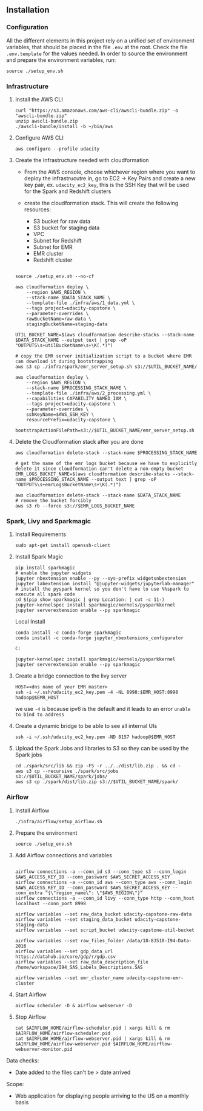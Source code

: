 ## Installation

### Configuration

All the different elements in this project rely on a unified set of environment variables, that should be placed in the file `.env` at the root. Check the file `.env.template` for the values needed. In order to source the environment and prepare the environment variables, run:
```
source ./setup_env.sh
```

### Infrastructure

1. Install the AWS CLI
    ```
    curl "https://s3.amazonaws.com/aws-cli/awscli-bundle.zip" -o "awscli-bundle.zip"
    unzip awscli-bundle.zip
    ./awscli-bundle/install -b ~/bin/aws
    ```
1. Configure AWS CLI
    ```
    aws configure --profile udacity
    ```

1. Create the Infrastructure needed with cloudformation

    - From the AWS console, choose whichever region where you want to deploy the infrastrucutre in, go to EC2 -> Key Pairs and create a new key pair, ex. `udacity_ec2_key`, this is the SSH Key that will be used for the Spark and Redshift clusters

    - create the cloudformation stack. This will create the following resources:
        - S3 bucket for raw data
        - S3 bucket for staging data
        - VPC
        - Subnet for Redshift
        - Subnet for EMR
        - EMR cluster
        - Redshift cluster
    ```

    source ./setup_env.sh --no-cf

    aws cloudformation deploy \
        --region $AWS_REGION \
        --stack-name $DATA_STACK_NAME \
        --template-file ./infra/aws/1_data.yml \
        --tags project=udacity-capstone \
        --parameter-overrides \
        rawBucketName=raw-data \
        stagingBucketName=staging-data

    UTIL_BUCKET_NAME=$(aws cloudformation describe-stacks --stack-name $DATA_STACK_NAME --output text | grep -oP "OUTPUTS\s+utilBucketName\s+\K(.*)")

    # copy the EMR server initialization script to a bucket where EMR can download it during bootstrapping
    aws s3 cp ./infra/spark/emr_server_setup.sh s3://$UTIL_BUCKET_NAME/

    aws cloudformation deploy \
        --region $AWS_REGION \
        --stack-name $PROCESSING_STACK_NAME \
        --template-file ./infra/aws/2_processing.yml \
        --capabilities CAPABILITY_NAMED_IAM \
        --tags project=udacity-capstone \
        --parameter-overrides \
        sshKeyName=$AWS_SSH_KEY \
        resourcePrefix=udacity-capstone \
        bootstrapActionFilePath=s3://$UTIL_BUCKET_NAME/emr_server_setup.sh

    ```

1. Delete the Cloudformation stack after you are done

    ```
    aws cloudformation delete-stack --stack-name $PROCESSING_STACK_NAME
    
    # get the name of the emr logs bucket because we have to explicitly delete it since cloudformation can't delete a non-empty bucket
    EMR_LOGS_BUCKET_NAME=$(aws cloudformation describe-stacks --stack-name $PROCESSING_STACK_NAME --output text | grep -oP "OUTPUTS\s+emrLogsBucketName\s+\K(.*)")
    
    aws cloudformation delete-stack --stack-name $DATA_STACK_NAME
    # remove the bucket forcibly
    aws s3 rb --force s3://$EMR_LOGS_BUCKET_NAME
    ```

### Spark, Livy and Sparkmagic

1. Install Requirements
    ```
    sudo apt-get install openssh-client
    ```

1. Install Spark Magic
    ```
    pip install sparkmagic
    # enable the jupyter widgets
    jupyter nbextension enable --py --sys-prefix widgetsnbextension
    jupyter labextension install "@jupyter-widgets/jupyterlab-manager"
    # install the pyspark kernel so you don't have to use %%spark to execute all spark code
    cd $(pip show sparkmagic | grep Location: | cut -c 11-)
    jupyter-kernelspec install sparkmagic/kernels/pysparkkernel
    jupyter serverextension enable --py sparkmagic
    ```


    Local Install
    ```
    conda install -c conda-forge sparkmagic
    conda install -c conda-forge jupyter_nbextensions_configurator

    C:

    jupyter-kernelspec install sparkmagic/kernels/pysparkkernel
    jupyter serverextension enable --py sparkmagic
    ```
    
1. Create a bridge connection to the livy server
    ```
    HOST=<dns name of your EMR master>
    ssh -i ~/.ssh/udacity_ec2_key.pem -4 -NL 8998:$EMR_HOST:8998 hadoop@$EMR_HOST
    ```
    we use `-4` is because ipv6 is the default and it leads to an error `unable to bind to address`

1. Create a dynamic bridge to be able to see all internal UIs
    ```
    ssh -i ~/.ssh/udacity_ec2_key.pem -ND 8157 hadoop@$EMR_HOST
    ```

1. Upload the Spark Jobs and libraries to S3 so they can be used by the Spark jobs
    ```
    cd ./spark/src/lib && zip -FS -r ../../dist/lib.zip . && cd -
    aws s3 cp --recursive ./spark/src/jobs s3://$UTIL_BUCKET_NAME/spark/jobs/
    aws s3 cp ./spark/dist/lib.zip s3://$UTIL_BUCKET_NAME/spark/
    ```

### Airflow    
1. Install Airflow
    ```
    ./infra/airflow/setup_airflow.sh
    
    ```
1. Prepare the environment
    ```
    source ./setup_env.sh
    ```

1. Add Airflow connections and variables
    ```

    airflow connections -a --conn_id s3 --conn_type s3 --conn_login $AWS_ACCESS_KEY_ID --conn_password $AWS_SECRET_ACCESS_KEY
    airflow connections -a --conn_id aws --conn_type aws --conn_login $AWS_ACCESS_KEY_ID --conn_password $AWS_SECRET_ACCESS_KEY --conn_extra "{\"region_name\": \"$AWS_REGION\"}"
    airflow connections -a --conn_id livy --conn_type http --conn_host localhost --conn_port 8998
    
    airflow variables --set raw_data_bucket udacity-capstone-raw-data
    airflow variables --set staging_data_bucket udacity-capstone-staging-data
    airflow variables --set script_bucket udacity-capstone-util-bucket

    airflow variables --set raw_files_folder /data/18-83510-I94-Data-2016
    airflow variables --set gdp_data_url https://datahub.io/core/gdp/r/gdp.csv
    airflow variables --set raw_data_description_file /home/workspace/I94_SAS_Labels_Descriptions.SAS

    airflow variables --set emr_cluster_name udacity-capstone-emr-cluster

    ```

1. Start Airflow
    ```
    airflow scheduler -D & airflow webserver -D
    ```

1. Stop Airflow
    ```
    cat $AIRFLOW_HOME/airflow-scheduler.pid | xargs kill & rm $AIRFLOW_HOME/airflow-scheduler.pid
    cat $AIRFLOW_HOME/airflow-webserver.pid | xargs kill & rm $AIRFLOW_HOME/airflow-webserver.pid $AIRFLOW_HOME/airflow-webserver-monitor.pid
    ```

Data checks:
- Date added to the files can't be > date arrived


Scope:
- Web application for displaying people arriving to the US on a monthly basis